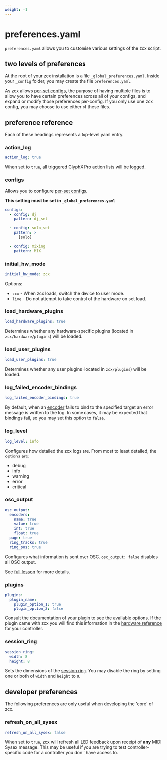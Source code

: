 ```yaml
---
weight: -1
---
```


# preferences.yaml

`preferences.yaml` allows you to customise various settings of the zcx script. 

## two levels of preferences

At the root of your zcx installation is a file `_global_preferences.yaml`.
Inside your `_config` folder, you may create the file `preferences.yaml`.

As zcx allows [per-set configs](/lessons/using-multiple-configs/), the purpose of having multiple files is to allow you to have certain preferences across all of your configs, and expand or modify those preferences per-config.
If you only use one zcx config, you may choose to use either of these files.

## preference reference

Each of these headings represents a top-level yaml entry.

### action_log

```yaml
action_log: true
```

When set to `true`, all triggered ClyphX Pro action lists will be logged.

### configs

Allows you to configure [per-set configs](/lessons/using-multiple-configs/).

**This setting must be set in `_global_preferences.yaml`**

```yaml
configs:
  - config: dj
    pattern: dj_set

  - config: solo_set
    pattern: >
      [solo]

  - config: mixing
    pattern: MIX
```


### initial_hw_mode
```yaml
initial_hw_mode: zcx
```

Options:

- `zcx` - When zcx loads, switch the device to user mode.
- `live` - Do not attempt to take control of the hardware on set load.

### load_hardware_plugins

```yaml
load_hardware_plugins: true
```

Determines whether any hardware-specific plugins (located in `zcx/hardware/plugins`) will be loaded.

### load_user_plugins

```yaml
load_user_plugins: true
```

Determines whether any user plugins (located in `zcx/plugins`) will be loaded.

### log_failed_encoder_bindings

```yaml
log_failed_encoder_bindings: true
```

By default, when an [encoder](/reference/encoder-reference) fails to bind to the specified target an error message is written to the log.
In some cases, it may be expected that bindings fail, so you may set this option to `false`.

### log_level

```yaml
log_level: info
```

Configures how detailed the zcx logs are. From most to least detailed, the options are:

- debug
- info
- warning
- error
- critical

### osc_output

```yaml
osc_output:
  encoders:
    name: true
    value: true
    int: true
    float: true
  page: true
  ring_tracks: true
  ring_pos: true
```

Configures what information is sent over OSC. 
`osc_output: false` disables all OSC output.

See [full lesson](/lessons/osc-output) for more details.

### plugins

```yaml
plugins:
  plugin_name:
    plugin_option_1: true
    plugin_option_2: false
```

Consult the documentation of your plugin to see the available options.
If the plugin came with zcx you will find this information in the [hardware reference](/reference/hardware-reference) for your controller.

### session_ring
```yaml
session_ring:
  width: 8
  height: 8
```

Sets the dimensions of the [session ring](/lessons/session-ring).
You may disable the ring by setting one or both of `width` and `height` to `0`.

## developer preferences

The following preferences are only useful when developing the 'core' of zcx.

### refresh_on_all_sysex

```yaml
refresh_on_all_sysex: false
```

When set to `true`, zcx will refresh all LED feedback upon receipt of **any** MIDI Sysex message.
This may be useful if you are trying to test controller-specific code for a controller you don't have access to.

